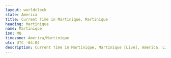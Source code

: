 ```yaml
---
layout: worldclock
state: America
title: Current Time in Martinique, Martinique
heading: Martinique
name: Martinique
iso: MQ
timezone: America/Martinique
utc: UTC -04:04
description: Current Time in Martinique, Martinique [Live], America. Live update now time in Martinique, timezone America/Martinique, UTC -04:04, Country ISO code & Current Local Time.
---
```


